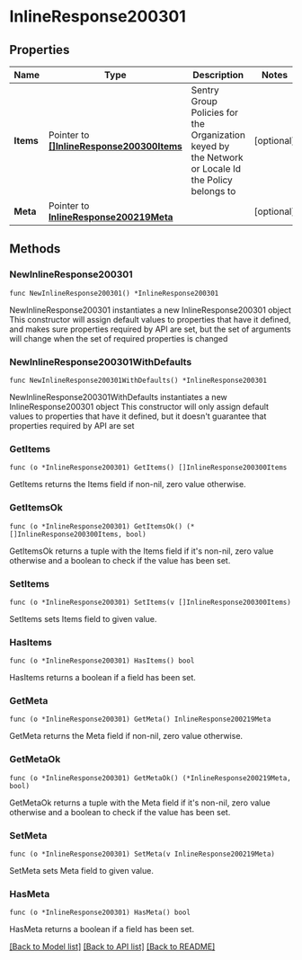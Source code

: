 # InlineResponse200301

## Properties

Name | Type | Description | Notes
------------ | ------------- | ------------- | -------------
**Items** | Pointer to [**[]InlineResponse200300Items**](InlineResponse200300Items.md) | Sentry Group Policies for the Organization keyed by the Network or Locale Id the Policy belongs to | [optional] 
**Meta** | Pointer to [**InlineResponse200219Meta**](InlineResponse200219Meta.md) |  | [optional] 

## Methods

### NewInlineResponse200301

`func NewInlineResponse200301() *InlineResponse200301`

NewInlineResponse200301 instantiates a new InlineResponse200301 object
This constructor will assign default values to properties that have it defined,
and makes sure properties required by API are set, but the set of arguments
will change when the set of required properties is changed

### NewInlineResponse200301WithDefaults

`func NewInlineResponse200301WithDefaults() *InlineResponse200301`

NewInlineResponse200301WithDefaults instantiates a new InlineResponse200301 object
This constructor will only assign default values to properties that have it defined,
but it doesn't guarantee that properties required by API are set

### GetItems

`func (o *InlineResponse200301) GetItems() []InlineResponse200300Items`

GetItems returns the Items field if non-nil, zero value otherwise.

### GetItemsOk

`func (o *InlineResponse200301) GetItemsOk() (*[]InlineResponse200300Items, bool)`

GetItemsOk returns a tuple with the Items field if it's non-nil, zero value otherwise
and a boolean to check if the value has been set.

### SetItems

`func (o *InlineResponse200301) SetItems(v []InlineResponse200300Items)`

SetItems sets Items field to given value.

### HasItems

`func (o *InlineResponse200301) HasItems() bool`

HasItems returns a boolean if a field has been set.

### GetMeta

`func (o *InlineResponse200301) GetMeta() InlineResponse200219Meta`

GetMeta returns the Meta field if non-nil, zero value otherwise.

### GetMetaOk

`func (o *InlineResponse200301) GetMetaOk() (*InlineResponse200219Meta, bool)`

GetMetaOk returns a tuple with the Meta field if it's non-nil, zero value otherwise
and a boolean to check if the value has been set.

### SetMeta

`func (o *InlineResponse200301) SetMeta(v InlineResponse200219Meta)`

SetMeta sets Meta field to given value.

### HasMeta

`func (o *InlineResponse200301) HasMeta() bool`

HasMeta returns a boolean if a field has been set.


[[Back to Model list]](../README.md#documentation-for-models) [[Back to API list]](../README.md#documentation-for-api-endpoints) [[Back to README]](../README.md)


